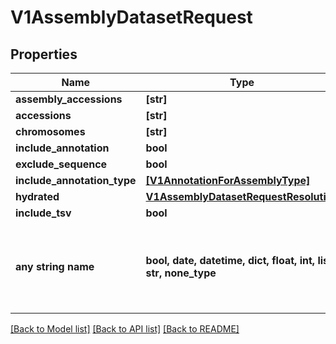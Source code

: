 # V1AssemblyDatasetRequest


## Properties
Name | Type | Description | Notes
------------ | ------------- | ------------- | -------------
**assembly_accessions** | **[str]** |  | [optional] 
**accessions** | **[str]** |  | [optional] 
**chromosomes** | **[str]** |  | [optional] 
**include_annotation** | **bool** |  | [optional] 
**exclude_sequence** | **bool** |  | [optional] 
**include_annotation_type** | [**[V1AnnotationForAssemblyType]**](V1AnnotationForAssemblyType.md) |  | [optional] 
**hydrated** | [**V1AssemblyDatasetRequestResolution**](V1AssemblyDatasetRequestResolution.md) |  | [optional] 
**include_tsv** | **bool** |  | [optional] 
**any string name** | **bool, date, datetime, dict, float, int, list, str, none_type** | any string name can be used but the value must be the correct type | [optional]

[[Back to Model list]](../README.md#documentation-for-models) [[Back to API list]](../README.md#documentation-for-api-endpoints) [[Back to README]](../README.md)


